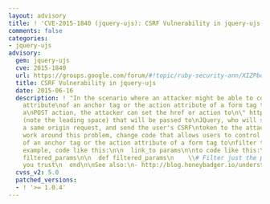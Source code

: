 ```yaml
---
layout: advisory
title: ! 'CVE-2015-1840 (jquery-ujs): CSRF Vulnerability in jquery-ujs'
comments: false
categories:
- jquery-ujs
advisory:
  gem: jquery-ujs
  cve: 2015-1840
  url: https://groups.google.com/forum/#!topic/ruby-security-ann/XIZPbobuwaY
  title: CSRF Vulnerability in jquery-ujs
  date: 2015-06-16
  description: ! "In the scenario where an attacker might be able to control the href
    attribute\nof an anchor tag or the action attribute of a form tag that will trigger
    a\nPOST action, the attacker can set the href or action to\n\" https://attacker.com\"
    (note the leading space) that will be passed to\nJQuery, who will see this as
    a same origin request, and send the user's CSRF\ntoken to the attacker domain.\n\nTo
    work around this problem, change code that allows users to control the\nhref attribute
    of an anchor tag or the action attribute of a form tag to\nfilter the user parameters.\n\nFor
    example, code like this:\n\n  link_to params\n\nto code like this:\n\n  link_to
    filtered_params\n\n  def filtered_params\n    \\# Filter just the parameters that
    you trust\n  end\n\nSee also:\n- http://blog.honeybadger.io/understanding-the-rails-jquery-csrf-vulnerability-cve-2015-1840/\n"
  cvss_v2: 5.0
  patched_versions:
  - ! '>= 1.0.4'
---
```

